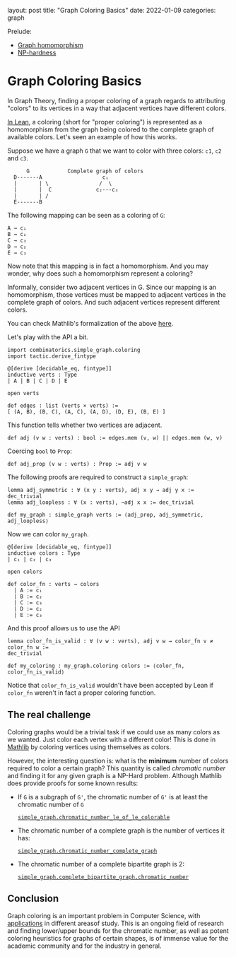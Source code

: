 layout: post
title: "Graph Coloring Basics"
date: 2022-01-09
categories: graph

Prelude:

* [Graph homomorphism](https://en.wikipedia.org/wiki/Graph_homomorphism)
* [NP-hardness](https://en.wikipedia.org/wiki/NP-hardness)

# Graph Coloring Basics

In Graph Theory, finding a proper coloring of a graph regards to attributing "colors"
to its vertices in a way that adjacent vertices have different colors.

[In Lean](https://github.com/leanprover-community/mathlib/pull/10287), a coloring (short
for "proper coloring") is represented as a homomorphism from the graph being colored to
the complete graph of available colors. Let's seen an example of how this works.

Suppose we have a graph `G` that we want to color with three colors: `c1`, `c2` and `c3`.

```
      G            Complete graph of colors
  D-------A                   c₁
  |       | \                /  \
  |       |  C              c₂---c₃
  |       | /
  E-------B
```

The following mapping can be seen as a coloring of `G`:

```
A → c₁
B → c₂
C → c₃
D → c₂
E → c₃
```

Now note that this mapping is in fact a homomorphism. And you may wonder, why does such
a homomorphism represent a coloring?

Informally, consider two adjacent vertices in G. Since our mapping is an homomorphism,
those vertices must be mapped to adjacent vertices in the complete graph of colors.
And such adjacent vertices represent different colors.

You can check Mathlib's formalization of the above [here](https://leanprover-community.github.io/mathlib_docs/combinatorics/simple_graph/coloring.html#simple_graph.coloring.valid).

Let's play with the API a bit.

```lean
import combinatorics.simple_graph.coloring
import tactic.derive_fintype

@[derive [decidable_eq, fintype]]
inductive verts : Type
| A | B | C | D | E

open verts

def edges : list (verts × verts) :=
[ (A, B), (B, C), (A, C), (A, D), (D, E), (B, E) ]
```

This function tells whether two vertices are adjacent.

```lean
def adj (v w : verts) : bool := edges.mem (v, w) || edges.mem (w, v)
```

Coercing `bool` to `Prop`:

```lean
def adj_prop (v w : verts) : Prop := adj v w
```

The following proofs are required to construct a `simple_graph`:

```lean
lemma adj_symmetric : ∀ (x y : verts), adj x y → adj y x := dec_trivial
lemma adj_loopless : ∀ (x : verts), ¬adj x x := dec_trivial

def my_graph : simple_graph verts := ⟨adj_prop, adj_symmetric, adj_loopless⟩
```

Now we can color `my_graph`.

```lean
@[derive [decidable_eq, fintype]]
inductive colors : Type
| c₁ | c₂ | c₃

open colors

def color_fn : verts → colors
  | A := c₁
  | B := c₂
  | C := c₃
  | D := c₂
  | E := c₃
```

And this proof allows us to use the API

```lean
lemma color_fn_is_valid : ∀ (v w : verts), adj v w → color_fn v ≠ color_fn w :=
dec_trivial

def my_coloring : my_graph.coloring colors := ⟨color_fn, color_fn_is_valid⟩
```

Notice that `color_fn_is_valid` wouldn't have been accepted by Lean if `color_fn`
weren't in fact a proper coloring function.

## The real challenge

Coloring graphs would be a trivial task if we could use as many colors as we wanted.
Just color each vertex with a different color! This is done in [Mathlib](https://leanprover-community.github.io/mathlib_docs/combinatorics/simple_graph/coloring.html#simple_graph.self_coloring)
by coloring vertices using themselves as colors.

However, the interesting question is: what is the **minimum** number of colors required
to color a certain graph? This quantity is called *chromatic number* and finding it
for any given graph is a NP-Hard problem. Although Mathlib does provide proofs for some
known results:

* If `G` is a subgraph of `G'`, the chromatic number of `G'` is at least the
chromatic number of `G`

    [`simple_graph.chromatic_number_le_of_le_colorable`](https://leanprover-community.github.io/mathlib_docs/combinatorics/simple_graph/coloring.html#simple_graph.chromatic_number_le_of_le_colorable)

* The chromatic number of a complete graph is the number of vertices it has:

    [`simple_graph.chromatic_number_complete_graph`](https://leanprover-community.github.io/mathlib_docs/combinatorics/simple_graph/coloring.html#simple_graph.chromatic_number_complete_graph)

* The chromatic number of a complete bipartite graph is 2:

    [`simple_graph.complete_bipartite_graph.chromatic_number`](https://leanprover-community.github.io/mathlib_docs/combinatorics/simple_graph/coloring.html#simple_graph.complete_bipartite_graph.chromatic_number)

## Conclusion

Graph coloring is an important problem in Computer Science, with
[applications](https://en.wikipedia.org/wiki/Graph_coloring#Applications) in different
areasof study. This is an ongoing field of research and finding lower/upper bounds for
the chromatic number, as well as potent coloring heuristics for graphs of certain shapes,
is of immense value for the academic community and for the industry in general.
